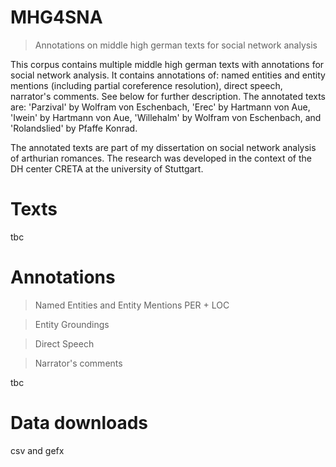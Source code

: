 # MHG4SNA
>Annotations on middle high german texts for social network analysis

This corpus contains multiple middle high german texts with annotations for social network analysis. 
It contains annotations of: named entities and entity mentions (including partial coreference resolution), direct speech, narrator's comments. See below for further description.
The annotated texts are: 'Parzival' by Wolfram von Eschenbach, 'Erec' by Hartmann von Aue, 'Iwein' by Hartmann von Aue, 'Willehalm' by Wolfram von Eschenbach, and 'Rolandslied' by Pfaffe Konrad.

The annotated texts are part of my dissertation on social network analysis of arthurian romances. The research was developed in the context of the DH center CRETA at the university of Stuttgart.

# Texts
tbc

# Annotations

>Named Entities and Entity Mentions
PER + LOC

>Entity Groundings

>Direct Speech

>Narrator's comments

tbc

# Data downloads
csv and gefx



